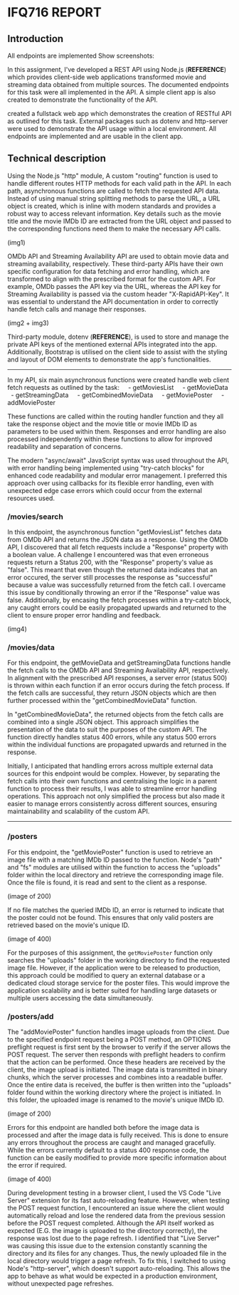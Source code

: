 # IFQ716 REPORT

## Introduction

All endpoints are implemented
Show screenshots:

In this assignment, I've developed a REST API using Node.js (**REFERENCE**) which provides client-side web applications transformed movie and streaming data obtained from multiple sources. The documented endpoints for this task were all implemented in the API. A simple client app is also created to demonstrate the functionality of the API.


created a fullstack web app which demonstrates the creation of RESTful API as outlined for this task. External packages such as dotenv and http-server were used to demonstrate the API usage within a local environment. All endpoints are implemented and are usable in the client app.

## Technical description

Using the Node.js "http" module, A custom "routing" function is used to handle different routes HTTP methods for each valid path in the API. In each path, asynchronous functions are called to fetch the requested API data. Instead of using manual string splitting methods to parse the URL, a URL object is created, which is inline with modern standards and provides a robust way to access relevant information. Key details such as the movie title and the movie IMDb ID are extracted from the URL object and passed to the corresponding functions need them to make the necessary API calls. 

(img1)

OMDb API and Streaming Availability API are used to obtain movie data and streaming availability, respectively. These third-party APIs have their own specific configuration for data fetching and error handling, which are transformed to align with the prescribed format for the custom API. For example, OMDb passes the API key via the URL, whereas the API key for Streaming Availability is passed via the custom header "X-RapidAPI-Key". It was essential to understand the API documentation in order to correctly handle fetch calls and manage their responses. 

(img2 + img3)

Third-party module, dotenv (**REFERENCE**), is used to store and manage the private API keys of the  mentioned external APIs integrated into the app. Additionally, Bootstrap is utilised on the client side to assist with the styling and layout of DOM elements to demonstrate the app's functionalities.

-----------------

In my API, six main asynchronous functions were created handle web client fetch requests as outlined by the task:
    - getMoviesList
    - getMovieData
    - getStreamingData
    - getCombinedMovieData
    - getMoviePoster
    - addMoviePoster

These functions are called within the routing handler function and they all take the response object and the movie title or movie IMDb ID as parameters to be used within them. Responses and error handling are also processed independently within these functions to allow for improved readability and separation of concerns. 

The modern "async/await" JavaScript syntax was used throughout the API, with error handling being implemented using "try-catch blocks" for enhanced code readability and modular error management. I preferred this approach over using callbacks for its flexible error handling, even with unexpected edge case errors which could occur from the external resources used.

### /movies/search

In this endpoint, the asynchronous function "getMoviesList" fetches data from OMDb API and returns the JSON data as a response. Using the OMDb API, I discovered that all fetch requests include a "Response" property with a boolean value. A challenge I encountered was that even erroneous requests return a Status 200, with the "Response" property's value as "false". This meant that even though the returned data indicates that an error occured, the server still processes the response as "successful" because a value was successfully returned from the fetch call. I overcame this issue by conditionally throwing an error if the "Response" value was false. Additionally, by encasing the fetch processes within a try-catch block, any caught errors could be easily propagated upwards and returned to the client to ensure proper error handling and feedback. 

(img4)

### /movies/data
For this endpoint, the getMovieData and getStreamingData functions handle the fetch calls to the OMDb API and Streaming Availability API, respectively. In alignment with the prescribed API responses, a server error (status 500) is thrown within each function if an error occurs during the fetch process. If the fetch calls are successful, they return JSON objects which are then further processed within the "getCombinedMovieData" function. 

In "getCombinedMovieData", the returned objects from the fetch calls are combined into a single JSON object. This approach simplifies the presentation of the data to suit the purposes of the custom API. The function directly handles status 400 errors, while any status 500 errors within the individual functions are propagated upwards and returned in the response. 

Initially, I anticipated that handling errors across multiple external data sources for this endpoint would be complex. However, by separating the fetch calls into their own functions and centralising the logic in a parent function to process their results, I was able to streamline error handling operations. This approach not only simplified the process but also made it easier to manage errors consistently across different sources, ensuring maintainability and scalability of the custom API.

----------------
### /posters
For this endpoint, the "getMoviePoster" function is used to retrieve an image file with a matching IMDb ID passed to the function. Node's "path" and "fs" modules are utilised within the function to access the "uploads" folder within the local directory and retrieve the corresponding image file. Once the file is found, it is read and sent to the client as a response. 

(image of 200)

If no file matches the queried IMDb ID, an error is returned to indicate that the poster could not be found. This ensures that only valid posters are retrieved based on the movie's unique ID.

(image of 400)

For the purposes of this assignment, the `getMoviePoster` function only searches the "uploads" folder in the working directory to find the requested image file. However, if the application were to be released to production, this approach could be modified to query an external database or a dedicated cloud storage service for the poster files. This would improve the application scalability and is better suited for handling large datasets or multiple users accessing the data simultaneously.
### /posters/add

The "addMoviePoster" function handles image uploads from the client. Due to the specified endpoint request being a POST method, an OPTIONS preflight request is first sent by the browser to verify if the server allows the POST request. The server then responds with preflight headers to confirm that the action can be performed. Once these headers are received by the client, the image upload is initiated. The image data is transmitted in binary chunks, which the server processes and combines into a readable buffer. Once the entire data is received, the buffer is then written into the "uploads" folder found within the working directory where the project is initiated. In this folder, the uploaded image is renamed to the movie's unique IMDb ID.

(image of 200)

Errors for this endpoint are handled both before the image data is processed and after the image data is fully received. This is done to ensure any errors throughout the process are caught and managed gracefully. While the errors currently default to a status 400 response code, the function can be easily modified to provide more specific information about the error if required. 

(image of 400)

During development testing in a browser client, I used the VS Code "Live Server" extension for its fast auto-reloading feature. However, when testing the POST request function, I encountered an issue where the client would automatically reload and lose the rendered data from the previous session before the POST request completed. Although the API itself worked as expected (E.G. the image is uploaded to the directory correctly), the response was lost due to the page refresh. I identified that "Live Server" was causing this issue due to the extension constantly scanning the directory and its files for any changes. Thus, the newly uploaded file in the local directory would trigger a page refresh. To fix this, I switched to using Node's "http-server", which doesn't support auto-reloading. This allows the app to behave as what would be expected in a production environment, without unexpected page refreshes.
